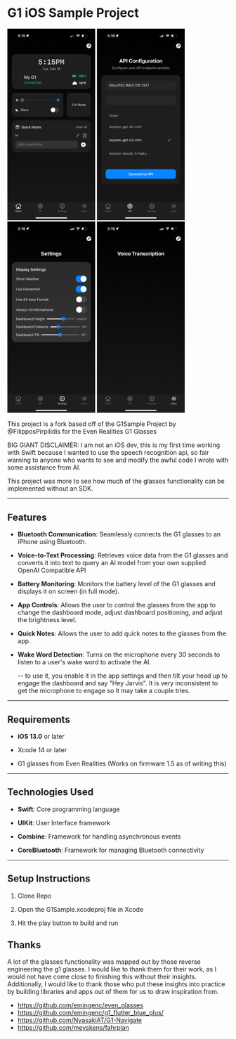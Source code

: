 # G1 iOS Sample Project



<p float="left">
  <img src="https://github.com/callbacked/g1-sample/blob/main/screenshots/IMG_0979.PNG?raw=true" width="200" />
  <img src="https://github.com/callbacked/g1-sample/blob/main/screenshots/IMG_0983.PNG?raw=true" width="200" /> 
  <img src="https://github.com/callbacked/g1-sample/blob/main/screenshots/IMG_0984.PNG?raw=true" width="200" />
  <img src="https://github.com/callbacked/g1-sample/blob/main/screenshots/IMG_0985.PNG?raw=true" width="200" />
</p>
This project is a fork based off of the G1Sample Project by @FilipposPirpilidis for the Even Realities G1 Glasses

  

BIG GIANT DISCLAIMER: I am not an iOS dev, this is my first time working with Swift because I wanted to use the speech recognition api, so fair warning to anyone who wants to see and modify the awful code I wrote with some assistance from AI.

This project was more to see how much of the glasses functionality can be implemented without an SDK.

  

---

  

## Features

  

-  **Bluetooth Communication**: Seamlessly connects the G1 glasses to an iPhone using Bluetooth.

-  **Voice-to-Text Processing**: Retrieves voice data from the G1 glasses and converts it into text to query an AI model from your own supplied OpenAI Compatible API

-  **Battery Monitoring**: Monitors the battery level of the G1 glasses and displays it on screen (in full mode).

-  **App Controls**: Allows the user to control the glasses from the app to change the dashboard mode, adjust dashboard positioning, and adjust the brightness level.

-  **Quick Notes**: Allows the user to add quick notes to the glasses from the app.

-  **Wake Word Detection**: Turns on the microphone every 30 seconds to listen to a user's wake word to activate the AI.

	-- to use it, you enable it in the app settings and then tilt your head up to engage the dashboard and say "Hey Jarvis". It is very inconsistent to get the microphone to engage so it may take a couple tries.

  
  

---

  

## Requirements

  

-  **iOS 13.0** or later

- Xcode 14 or later

- G1 glasses from Even Realities (Works on firmware 1.5 as of writing this)

  

---

  

## Technologies Used

  

-  **Swift**: Core programming language

-  **UIKit**: User Interface framework

-  **Combine**: Framework for handling asynchronous events

-  **CoreBluetooth**: Framework for managing Bluetooth connectivity

  

---

  

## Setup Instructions

1. Clone Repo

2. Open the G1Sample.xcodeproj file in Xcode

3. Hit the play button to build and run

## Thanks
A lot of the glasses functionality was mapped out by those reverse engineering the g1 glasses. I would like to thank them for their work, as I would not have come close to finishing this without
their insights. Additionally, I would like to thank those who put these insights into practice by building libraries and apps out of them for us to draw inspiration from.

 - https://github.com/emingenc/even_glasses
 - https://github.com/emingenc/g1_flutter_blue_plus/
 - https://github.com/NyasakiAT/G1-Navigate
 - https://github.com/meyskens/fahrplan